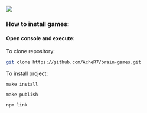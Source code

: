 <a href="https://codeclimate.com/github/AcheR7/brain-games/maintainability"><img src="https://api.codeclimate.com/v1/badges/cf048ca6eb277a00facc/maintainability" /></a>

### How to install games: 
#### Open console and execute:
  To clone repository:
  ```sh
git clone https://github.com/AcheR7/brain-games.git
```
  To install project:
  ```
make install
```
  ```
make publish
```
  ```
npm link 